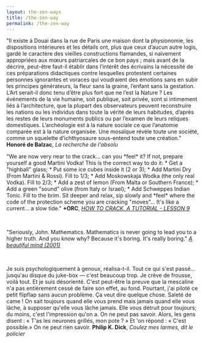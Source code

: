 ```yaml
---
layout: the-zen-ways
title: /the-zen-way
permalink: /the-zen-way
---
```


<!--<p>"now comes the graceful "zen-cracking" moment: Sit down with a dry Martini and Wodka (obviously only russian Wodka will do) and contemplate the printing of the various mutant locations. Feel, perceive, empathize! Look closely at the locations that have changed in the snap compares. Analyse, interpretate, evaluate."
<i><a href="http://www.textfiles.com/piracy/CRACKING/howto1.txt" target="_blank" rel="noopener noreferrer">+ORC, HOW TO CRACK, A TUTORIAL - LESSON 1</a></i></p>-->
<p>"Il existe à Douai dans la rue de Paris une maison dont la physionomie, les dispositions intérieures et les détails ont, plus que ceux d’aucun autre logis, gardé le caractère des vieilles constructions flamandes, si naïvement appropriées aux mœurs patriarcales de ce bon pays ; mais avant de la décrire, peut-être faut-il établir dans l’intérêt des écrivains la nécessité de ces préparations didactiques contre lesquelles protestent certaines personnes ignorantes et voraces qui voudraient des émotions sans en subir les principes générateurs, la fleur sans la graine, l’enfant sans la gestation. L’Art serait-il donc tenu d’être plus fort que ne l’est la Nature ? Les événements de la vie humaine, soit publique, soit privée, sont si intimement liés à l’architecture, que la plupart des observateurs peuvent reconstruire les nations ou les individus dans toute la vérité de leurs habitudes, d’après les restes de leurs monuments publics ou par l’examen de leurs reliques domestiques. L’archéologie est à la nature sociale ce que l’anatomie comparée est à la nature organisée. Une mosaïque révèle toute une société, comme un squelette d’ichthyosaure sous-entend toute une création."
<b>Honoré de Balzac</b>, <i>La recherche de l'absolu</i><p>


<p>"We are now very near to the crack... can you *feel* it? If not, prepare yourself a good Martini Vodka!
This is the correct way to do it:
 * Get a "highball" glass;
 * Put some ice cubes inside it (2 or 3);
 * Add Martini Dry (From Martini & Rossi). Fill to 1/3;
 * Add Moskowskaja Wodka (the only real Vodka). Fill to 2/3;
 * Add a zest of lemon (From Malta or Southern France);
 * Add a green "sound" olive (from Italy or Israel);
 * Add Schweppes Indian Tonic. Fill to the brim.
Sit deeper and relax, sip slowly and *feel* where the code of the protection scheme you are cracking "moves"... It's like a current... a slow tide."
<b>+ORC</b>, <i><a href="http://www.textfiles.com/piracy/CRACKING/howto1.txt" target="_blank" rel="noopener noreferrer">HOW TO CRACK, A TUTORIAL - LESSON 9</a></i></p>

<br>

<p>"Seriously, John.
Mathematics.
Mathematics is never going to lead you to a higher truth.
And you know why?
Because it's boring. It's really boring."
<i><a href="https://subslikescript.com/movie/A_Beautiful_Mind-268978#:~:text=Seriously,%20John." target="_blank" rel="noopener noreferrer">A beautiful mind (2001)</a></i></p>

<!--<br>

<p>"I need to look through...
to the governing dynamics.
Find a truly original idea.
That's the only way
I'll ever distinguish myself.
It's the only way
that I'll ever-
Matter."
<i><a href="https://www.scripts.com/script.php?id=a_beautiful_mind_3766&p=2#:~:text=I%20need%20%to%look%20through." target="_blank" rel="noopener noreferrer">A beautiful mind (2001)</a></i></p>

--><br>

<p>Je suis psychologiquement à genoux, réalisa-t-il. Tout ce qui s'est passé... jusqu'au disque du juke-box — c'est beaucoup trop. Je crève de frousse, voilà tout. Et je suis désorienté. C'est peut-être la preuve que la mescaline n'a pas entièrement cessé de faire son effet, au fond. Pourtant, j'ai piloté ce petit flipflap sans aucun problème. Ça veut dire quelque chose. Saleté de came ! On sait toujours quand elle vous prend mais jamais quand elle vous lâche, à supposer qu'elle vous lâche jamais. Elle vous détruit pour toujours; du moins, c'est l'impression qu'on a. On ne peut pas savoir. Alors, les gens disent : « T'as les neurones grillés, mon pote ? » Et 'on répond : « C'est possible.» On ne peut rien savoir.
<b>Philip K. Dick</b>, <i>Coulez mes larmes, dit le policier</i></p>

<!--<p>"Another one got caught today, it's all over the papers.  "Teenager
Arrested in Computer Crime Scandal", "Hacker Arrested after Bank Tampering"...
        Damn kids.  They're all alike.

        But did you, in your three-piece psychology and 1950's technobrain,
ever take a look behind the eyes of the hacker?  Did you ever wonder what
made him tick, what forces shaped him, what may have molded him?
        I am a hacker, enter my world...
        Mine is a world that begins with school... I'm smarter than most of
the other kids, this crap they teach us bores me...
        Damn underachiever.  They're all alike.

        I'm in junior high or high school.  I've listened to teachers explain
for the fifteenth time how to reduce a fraction.  I understand it.  "No, Ms.
Smith, I didn't show my work.  I did it in my head..."
        Damn kid.  Probably copied it.  They're all alike.

        I made a discovery today.  I found a computer.  Wait a second, this is
cool.  It does what I want it to.  If it makes a mistake, it's because I
screwed it up.  Not because it doesn't like me...
                Or feels threatened by me...
                Or thinks I'm a smart ass...
                Or doesn't like teaching and shouldn't be here...
        Damn kid.  All he does is play games.  They're all alike.

        And then it happened... a door opened to a world... rushing through
the phone line like heroin through an addict's veins, an electronic pulse is
sent out, a refuge from the day-to-day incompetencies is sought... a board is
found.
        "This is it... this is where I belong..."
        I know everyone here... even if I've never met them, never talked to
them, may never hear from them again... I know you all...
        Damn kid.  Tying up the phone line again.  They're all alike...

        You bet your ass we're all alike... we've been spoon-fed baby food at
school when we hungered for steak... the bits of meat that you did let slip
through were pre-chewed and tasteless.  We've been dominated by sadists, or
ignored by the apathetic.  The few that had something to teach found us will-
ing pupils, but those few are like drops of water in the desert.

        This is our world now... the world of the electron and the switch, the
beauty of the baud.  We make use of a service already existing without paying
for what could be dirt-cheap if it wasn't run by profiteering gluttons, and
you call us criminals.  We explore... and you call us criminals.  We seek
after knowledge... and you call us criminals.  We exist without skin color,
without nationality, without religious bias... and you call us criminals.
You build atomic bombs, you wage wars, you murder, cheat, and lie to us
and try to make us believe it's for our own good, yet we're the criminals.

        Yes, I am a criminal.  My crime is that of curiosity.  My crime is
that of judging people by what they say and think, not what they look like.
My crime is that of outsmarting you, something that you will never forgive me
for.

        I am a hacker, and this is my manifesto.  You may stop this individual,
but you can't stop us all... after all, we're all alike."
<b>The Mentor</b>, <i><a href="http://phrack.org/issues/7/3.html" target="_blank" rel="noopener noreferrer">The Conscience of a Hacker</a></i></p>

<br>

<p>"<i>Why hacking?</i>
For fun :)

<i>Why poly network?</i>
Cross chain hacking is hot

<i>Why transfering tokens?</i>
To keep it safe. When spotting the bug, I had a mixed feeling. Ask yourself what to do had you facing so much fortune. Asking the project team politely so that they can fix it? Anyone could be the traitor given one billion! I can trust nobody! The only solution I can come up with is saving it in a _trusted account while keeping myself _anonymous_and_safe_. Now everyone smells a sense of conspiracy. Insider? Not me, but who knows? I take the resposibility to expose the vulnerability before any insiders hiding and exploiting it!

<i>Why so sophisticated?</i>
The poly network is decent system. It's one of the most challenging attacks that a hacker can enjoy. And I had to be quick to beat any insiders or hackers, I took it as a bonus chall :)

<i>Are you exposed?</i>
No. Never. I understood the risk of exposing myself even if I don't do evil. So I used temporary email, ip or so called fingerprint, which were untracable. I prefer to stay in the dark and save the world.

<i>What really happened 30 hours ago?</i>
Long story. Believe it or not, I was forced to play the game. The poly network is a sophisticated system, I didn't manage to build a local testing environment. I failed to produce a poc at the beginning. However, the aha momemnt came just before I was to give up. After debugging all night, I crafted a single_ message to the ontology network. I was planning to launch a cool blitzkrieg to take over the four network: eth, bsc, polygon & heco. However the heco network goes wrong! The relayer does not behave like the others, a keeper just relayed my exploit directly, and the key was updated to some wrong parameters. It ruined my plan. I should have stopped at that moment, but I decided to let the show go on! What if they patch the bug secretly without any notification? However, I didn't want to cause _real_ panic of the crypto world. So I chose to ignore shit coins, so people didn't have to worry about them going to zero. I took important tokens (except for shib) and didn't sell any of them.

<i>Then why selling/swapping the stables?</i>
I was pissed by the poly team for their initial reponse. They urged others to blame & hate me before I had any chance to reply! Of course I knew there are fake defi coins, but I didn't take it seriously since I had no plan laundering them. In the meanwhile, depositing the stables could earn some interest to cover potential cost so that I have more time to negotiate with the poly team.

<i>Why tipping 13.37?</i>
I feeled the warmth from the ethereum community. I was busy investigating issues from heco and debugging my scripts. I thought it were networking issues why I could not deposit (I was behind a sophisticated proxy). So I shared my goodwill the guy.

<i>Why asking tornado and dao?</i>
Having witnessed so many hackings, I knew depositing into tornado is a wise but desperate decision. It was against my original intention. Being the crowdsourced hacker was just my bad joke after meeting so many beggars :)

<i>Why returning?</i>
That's always the plan! I am not very interested in money! I know it hurts when people are attacked, but shouldn't they learn something from those hacks? I announced the returning decision before midnight so people who had faith in me should had a good rest ;)

<i>Why returning slowly?</i>
I do need time to talk with the poly team. Sorry, it's the only way I know to prove my dignity while hiding myself identity. And I need some rest.

<i>The poly team?</i>
I already started talking with them briefly, the logs are on the ethereum. I may or may not publish them. the pains they have suffered is temporary but memorable. I would like to give them tips on how to secure their networks, so that they can be eligible to manage the billion project in the future. The poly network is a well designed system and it will handle more assets. they have got a lot of new followers on twitter, right?

<i>Why cex? noob?</i>
Whatever :) The key challenge of this hack is to invoke some contract from the ontology network (my favourite part). You have to get some "gas" for the ontology network, which is called "ong". However, it's not a defi tradable token. I can only find it on some chinese (?) cexes. Why bother trading from dex if you have to go through cex? Why do you think I may leave traces in the dexes?

<i>Why refund? Coward?</i>
Whatever :) When you judge others, you do not define them, you define yourself. I already enjoyed what I cared most: hacking & guiding. Few hackers can understand the situation of defi security. Yes, you see a lot of hacks, but most of them are not enjoyable as a real hacker. Some stupid code leads to huge amount of loss, but it's not challenging. It's like fighting against a teenager. I would admit that the poly hack is not as fancy as you imagine, but I did experienced something new from the project. I would say figuing out the blind spot in the archtecture of poly network would be one of the best moments in my life. I have got enough money as the growth of the crypto world. I have been exploring the meaning of life for a while. I hope my life can be composed of unique adventures, so I like learn & hack everything in order to fight against the fate. Sein zum Tode. To be honest, I did have some selfish motives to do something cool but not harmful by leveraging the huge fund, like the dao idea. Then I realized being the moral leader would be the coolest hack I could ever archive! cheers!"
<b>Poly Network hacker</b>, <i><a href="https://twitter.com/tomrobin/status/1425487745166753794" target="_blank" rel="noopener noreferrer">Q&A</a></i></p>-->
